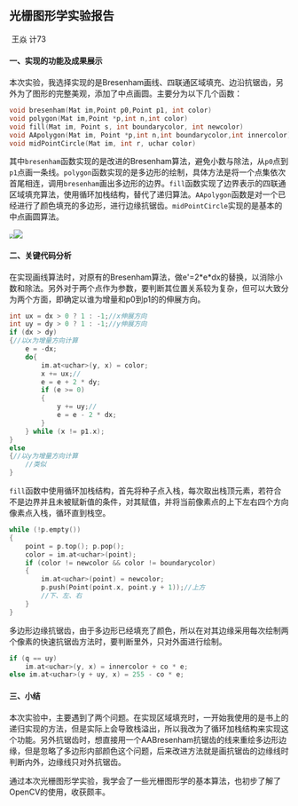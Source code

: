 ## 光栅图形学实验报告

​																				王焱 计73 

#### 一、实现的功能及成果展示

​	本次实验，我选择实现的是Bresenham画线、四联通区域填充、边沿抗锯齿，另外为了图形的完整美观，添加了中点画圆。主要分为以下几个函数：

```c++
void bresenham(Mat im,Point p0,Point p1, int color)
void polygon(Mat im,Point *p,int n,int color)
void fill(Mat im, Point s, int boundarycolor, int newcolor)
void AApolygon(Mat im, Point *p,int n,int boundarycolor,int innercolor)
void midPointCircle(Mat im, int r, uchar color)
```

​	其中`bresenham`函数实现的是改进的Bresenham算法，避免小数与除法，从`p0`点到`p1`点画一条线。`polygon`函数实现的是多边形的绘制，具体方法是将一个点集依次首尾相连，调用`bresenham`画出多边形的边界。`fill`函数实现了边界表示的四联通区域填充算法，使用循环加栈结构，替代了递归算法。`AApolygon`函数是对一个已经进行了颜色填充的多边形，进行边缘抗锯齿。`midPointCircle`实现的是基本的中点画圆算法。

<img src="C:\Users\焱\Desktop\grayim.png" style="zoom:50%" /><img src="C:\Users\焱\Desktop\局部.png"/>



#### 二、关键代码分析

​	在实现画线算法时，对原有的Bresenham算法，做e'=2\*e*dx的替换，以消除小数和除法。另外对于两个点作为参数，要判断其位置关系较为复杂，但可以大致分为两个方面，即确定以谁为增量和p0到p1的的伸展方向。

```c++
int ux = dx > 0 ? 1 : -1;//x伸展方向
int uy = dy > 0 ? 1 : -1;//y伸展方向
if (dx > dy)
{//以x为增量方向计算
    e = -dx;
    do{
        im.at<uchar>(y, x) = color;
        x += ux;//
        e = e + 2 * dy;
        if (e >= 0)
        {
            y += uy;//
            e = e - 2 * dx;
        }
    } while (x != p1.x);
}
else
{//以y为增量方向计算
 	//类似
}
```

​	`fill`函数中使用循环加栈结构，首先将种子点入栈，每次取出栈顶元素，若符合不是边界并且未被赋新值的条件，对其赋值，并将当前像素点的上下左右四个方向像素点入栈，循环直到栈空。

```c++
while (!p.empty())
{
    point = p.top(); p.pop();
    color = im.at<uchar>(point);
    if (color != newcolor && color != boundarycolor)
    {
        im.at<uchar>(point) = newcolor;
        p.push(Point(point.x, point.y + 1));//上方
        //下、左、右
    }
}
```

​	多边形边缘抗锯齿，由于多边形已经填充了颜色，所以在对其边缘采用每次绘制两个像素的快速抗锯齿方法时，要判断里外，只对外面进行绘制。

```c++
if (q == uy)
    im.at<uchar>(y, x) = innercolor + co * e;
else im.at<uchar>(y + uy, x) = 255 - co * e;
```

#### 三、小结

​	本次实验中，主要遇到了两个问题。在实现区域填充时，一开始我使用的是书上的递归实现的方法，但是实际上会导致栈溢出，所以我改为了循环加栈结构来实现这个功能。另外抗锯齿时，想直接用一个AABresenham抗锯齿的线来重绘多边形边缘，但是忽略了多边形内部颜色这个问题，后来改进方法就是画抗锯齿的边缘线时判断内外，边缘线只对外抗锯齿。

​	通过本次光栅图形学实验，我学会了一些光栅图形学的基本算法，也初步了解了OpenCV的使用，收获颇丰。
